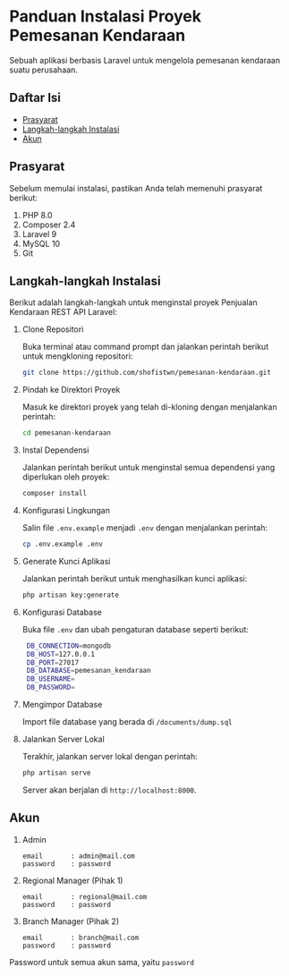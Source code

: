 # Panduan Instalasi Proyek Pemesanan Kendaraan

Sebuah aplikasi berbasis Laravel untuk mengelola pemesanan kendaraan suatu perusahaan.

## Daftar Isi
- [Prasyarat](#prasyarat)
- [Langkah-langkah Instalasi](#langkah-langkah-instalasi)
- [Akun](#akun)

## Prasyarat

Sebelum memulai instalasi, pastikan Anda telah memenuhi prasyarat berikut:

1. PHP 8.0
2. Composer 2.4
3. Laravel 9
3. MySQL 10
4. Git

## Langkah-langkah Instalasi

Berikut adalah langkah-langkah untuk menginstal proyek Penjualan Kendaraan REST API Laravel:

1. Clone Repositori

   Buka terminal atau command prompt dan jalankan perintah berikut untuk mengkloning repositori:

   ```bash
   git clone https://github.com/shofistwn/pemesanan-kendaraan.git
   ```

2. Pindah ke Direktori Proyek

   Masuk ke direktori proyek yang telah di-kloning dengan menjalankan perintah:

   ```bash
   cd pemesanan-kendaraan
   ```

3. Instal Dependensi

   Jalankan perintah berikut untuk menginstal semua dependensi yang diperlukan oleh proyek:

   ```bash
   composer install
   ```

4. Konfigurasi Lingkungan

   Salin file `.env.example` menjadi `.env` dengan menjalankan perintah:

   ```bash
   cp .env.example .env
   ```

5. Generate Kunci Aplikasi

   Jalankan perintah berikut untuk menghasilkan kunci aplikasi:

   ```bash
   php artisan key:generate
   ```

6. Konfigurasi Database

   Buka file `.env` dan ubah pengaturan database seperti berikut:

   ```bash
    DB_CONNECTION=mongodb
    DB_HOST=127.0.0.1
    DB_PORT=27017
    DB_DATABASE=pemesanan_kendaraan
    DB_USERNAME=
    DB_PASSWORD=
   ```

7. Mengimpor Database

    Import file database yang berada di `/documents/dump.sql`
    
8. Jalankan Server Lokal

   Terakhir, jalankan server lokal dengan perintah:

   ```bash
   php artisan serve
   ```

   Server akan berjalan di `http://localhost:8000`.

## Akun

1.  Admin

    ```
    email       : admin@mail.com
    password    : password
    ```

2.  Regional Manager (Pihak 1)

    ```
    email       : regional@mail.com
    password    : password
    ```

3.  Branch Manager (Pihak 2)

    ```
    email       : branch@mail.com
    password    : password
    ```
    
Password untuk semua akun sama, yaitu `password`